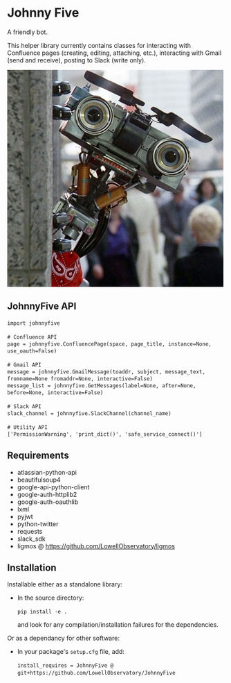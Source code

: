 # Johnny Five

A friendly bot.  

This helper library currently contains classes for interacting with Confluence pages (creating, editing, attaching, etc.), interacting with Gmail (send and receive), posting to Slack (write only).

![johnnyfive](https://github.com/LowellObservatory/JohnnyFive/blob/master/johnnyfive/images/johnnyfive.jpg)

## JohnnyFive API

```
import johnnyfive

# Confluence API
page = johnnyfive.ConfluencePage(space, page_title, instance=None, use_oauth=False)

# Gmail API
message = johnnyfive.GmailMessage(toaddr, subject, message_text, fromname=None fromaddr=None, interactive=False)
message_list = johnnyfive.GetMessages(label=None, after=None, before=None, interactive=False)

# Slack API
slack_channel = johnnyfive.SlackChannel(channel_name)

# Utility API
['PermissionWarning', 'print_dict()', 'safe_service_connect()']
```


## Requirements

- atlassian-python-api
- beautifulsoup4
- google-api-python-client
- google-auth-httplib2
- google-auth-oauthlib
- lxml
- pyjwt
- python-twitter
- requests
- slack_sdk
- ligmos @ https://github.com/LowellObservatory/ligmos

## Installation

Installable either as a standalone library:

- In the source directory:

    ```pip install -e .```

    and look for any compilation/installation failures for the dependencies.

Or as a dependancy for other software:

- In your package's `setup.cfg` file, add:

    ```install_requires = JohnnyFive @ git+https://github.com/LowellObservatory/JohnnyFive```
